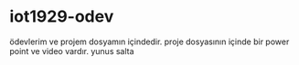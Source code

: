# iot1929-odev
ödevlerim ve projem dosyamın içindedir.
proje dosyasının içinde bir power point ve video vardır.
yunus salta
